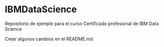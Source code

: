 # IBMDataScience
Repositorio de ejemplo para el curso Certificado profesional de IBM Data Science

Crear algunos cambios en el README.md
